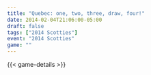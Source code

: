 ```yaml
---
title: "Quebec: one, two, three, draw, four!"
date: 2014-02-04T21:06:00-05:00
draft: false
tags: ["2014 Scotties"]
event: "2014 Scotties"
game: ""
---
```

{{< game-details >}}
<!--more--> 